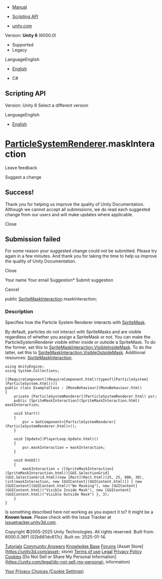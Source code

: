[ ]()

  * [Manual](../Manual/index.html)
  * [Scripting API](../ScriptReference/index.html)

  * [unity.com](https://unity.com/)

Version: **Unity 6** (6000.0)

  * Supported
  * Legacy

LanguageEnglish

  * [English]()

  * C#

[ ](https://docs.unity3d.com)

## Scripting API

Version: Unity 6 Select a different version

LanguageEnglish

  * [English]()

#  [ParticleSystemRenderer](ParticleSystemRenderer.html).maskInteraction

Leave feedback

Suggest a change

## Success!

Thank you for helping us improve the quality of Unity Documentation. Although
we cannot accept all submissions, we do read each suggested change from our
users and will make updates where applicable.

Close

## Submission failed

For some reason your suggested change could not be submitted. Please <a>try
again</a> in a few minutes. And thank you for taking the time to help us
improve the quality of Unity Documentation.

Close

Your name Your email Suggestion* Submit suggestion

Cancel

[ ]()

public [SpriteMaskInteraction](SpriteMaskInteraction.html) maskInteraction;

### Description

Specifies how the Particle System Renderer interacts with
[SpriteMask](SpriteMask.html).

By default, particles do not interact with SpriteMasks and are visible
regardless of whether you assign a SpriteMask or not. You can make the
ParticleSystemRenderer visible either inside or outside a SpriteMask. To do
the former, set this to
[SpriteMaskInteraction.VisibleInsideMask](SpriteMaskInteraction.VisibleInsideMask.html).
To do the latter, set this to
[SpriteMaskInteraction.VisibleOutsideMask](SpriteMaskInteraction.VisibleOutsideMask.html).
Additional resources: [SpriteMaskInteraction](SpriteMaskInteraction.html).

    
    
    using UnityEngine;
    using System.Collections;  
      
    [[RequireComponent](RequireComponent.html)(typeof([ParticleSystem](ParticleSystem.html)))]
    public class ExampleClass : [MonoBehaviour](MonoBehaviour.html)
    {
        private [ParticleSystemRenderer](ParticleSystemRenderer.html) psr;
        public [SpriteMaskInteraction](SpriteMaskInteraction.html) maskInteraction;  
      
        void Start()
        {
            psr = GetComponent<[ParticleSystemRenderer](ParticleSystemRenderer.html)>();
        }  
      
        void [Update](PlayerLoop.Update.html)()
        {
            psr.maskInteraction = maskInteraction;
        }  
      
        void OnGUI()
        {
            maskInteraction = ([SpriteMaskInteraction](SpriteMaskInteraction.html))[GUI.SelectionGrid](GUI.SelectionGrid.html)(new [Rect](Rect.html)(25, 25, 900, 30), (int)maskInteraction, new [GUIContent](GUIContent.html)[] { new [GUIContent](GUIContent.html)("No Masking"), new [GUIContent](GUIContent.html)("Visible Inside Mask"), new [GUIContent](GUIContent.html)("Visible Outside Mask") }, 3);
        }
    }
    

Is something described here not working as you expect it to? It might be a
**Known Issue**. Please check with the Issue Tracker at
[issuetracker.unity3d.com](https://issuetracker.unity3d.com).

Copyright ©2005-2025 Unity Technologies. All rights reserved. Built from:
6000.0.36f1 (02b661dc617c). Built on: 2025-01-14.

[Tutorials](https://unity3d.com/learn) [Community
Answers](https://answers.unity3d.com) [Knowledge
Base](https://support.unity3d.com/hc/en-us)
[Forums](https://forum.unity3d.com) [Asset Store](https://unity3d.com/asset-
store) [Terms of use](https://docs.unity3d.com/Manual/TermsOfUse.html)
[Legal](https://unity.com/legal) [Privacy
Policy](https://unity.com/legal/privacy-policy)
[Cookies](https://unity.com/legal/cookie-policy) [Do Not Sell or Share My
Personal Information](https://unity.com/legal/do-not-sell-my-personal-
information)

[Your Privacy Choices (Cookie Settings)](javascript:void\(0\);)

